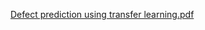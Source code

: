 [Defect prediction using transfer learning.pdf](https://github.com/njangra144/Defect-Prediction-using-Transfer-Learning/files/7105619/Summer.Intern.Project.pdf)
